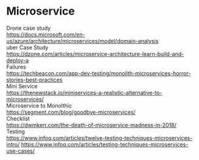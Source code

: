 # Microservice
Drone case study<br>
https://docs.microsoft.com/en-us/azure/architecture/microservices/model/domain-analysis <br>
uber Case Study <br>
https://dzone.com/articles/microservice-architecture-learn-build-and-deploy-a<br>
Failures<br>
https://techbeacon.com/app-dev-testing/monolith-microservices-horror-stories-best-practices<br>
Mini Service<br>
https://thenewstack.io/miniservices-a-realistic-alternative-to-microservices/<br>
Microservice to Monolthic <br>
https://segment.com/blog/goodbye-microservices/<br>
Checklist<br>
https://dwmkerr.com/the-death-of-microservice-madness-in-2018/<br>
Testing<br>
https://www.infoq.com/articles/twelve-testing-techniques-microservices-intro/
https://www.infoq.com/articles/testing-techniques-microservices-use-cases/
